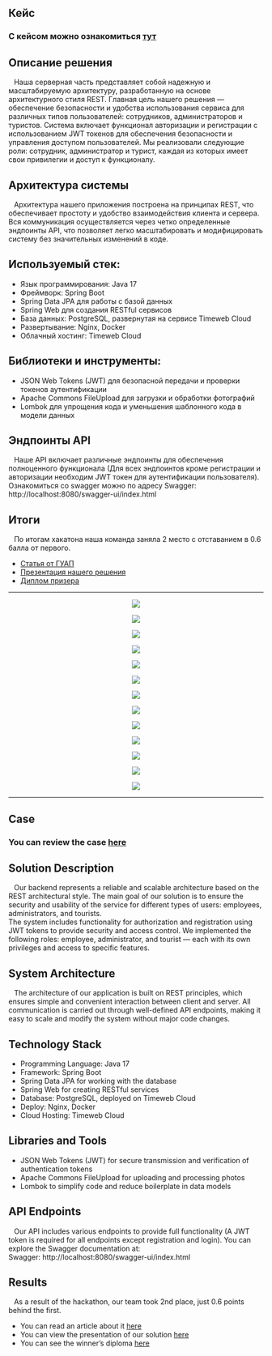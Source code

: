 ## Кейс
### С кейсом можно ознакомиться [тут](https://github.com/ANANAzZzZz/LCTMoscowHack/blob/master/Case.pdf)
## Описание решения 
&ensp; Наша серверная часть представляет собой надежную и масштабируемую 
архитектуру, разработанную на основе архитектурного стиля REST. Главная 
цель нашего решения — обеспечение безопасности и удобства использования 
сервиса для различных типов пользователей: сотрудников, администраторов и 
туристов. Система включает функционал авторизации и регистрации с 
использованием JWT токенов для обеспечения безопасности и управления 
доступом пользователей. Мы реализовали следующие роли: сотрудник, 
администратор и турист, каждая из которых имеет свои привилегии и доступ 
к функционалу. 
## Архитектура системы 
&ensp; Архитектура нашего приложения построена на принципах REST, что 
обеспечивает простоту и удобство взаимодействия клиента и сервера. Вся 
коммуникация осуществляется через четко определенные эндпоинты API, что 
позволяет легко масштабировать и модифицировать систему без 
значительных изменений в коде. 
## Используемый стек: 
* Язык программирования: Java 17 
* Фреймворк: Spring Boot 
* Spring Data JPA для работы с базой данных
* Spring Web для создания RESTful сервисов
* База данных: PostgreSQL, развернутая на сервисе Timeweb Cloud
* Развертывание: Nginx, Docker 
* Облачный хостинг: Timeweb Cloud
## Библиотеки и инструменты:
* JSON Web Tokens (JWT) для безопасной передачи и проверки токенов аутентификации
* Apache Commons FileUpload для загрузки и обработки фотографий
* Lombok для упрощения кода и уменьшения шаблонного кода в модели данных
## Эндпоинты API 
&ensp; Наше API включает различные эндпоинты для обеспечения полноценного 
функционала (Для всех эндпоинтов кроме регистрации и авторизации необходим JWT токен для аутентификации пользователя). Ознакомиться со swagger можно по адресу
Swagger: http://localhost:8080/swagger-ui/index.html 

## Итоги
&ensp; По итогам хакатона наша команда заняла 2 место с отставанием в 0.6 балла от первого. 
- [Статья от ГУАП](https://new.guap.ru/pubs/22553) 
- [Презентация нашего решения](https://github.com/ANANAzZzZz/LCTMoscowHack/blob/master/Presentation.pdf)
- [Диплом призера](https://github.com/ANANAzZzZz/LCTMoscowHack/blob/master/%D0%94%D0%B8%D0%BF%D0%BB%D0%BE%D0%BC%20II%20%D1%81%D1%82%D0%B5%D0%BF%D0%B5%D0%BD%D0%B8%2C%20%D0%A1%D1%8B%D0%B2%D0%BE%D1%80%D0%BE%D1%82%D0%BD%D0%B5%D0%B2%D0%92%D1%81%2C%20%D0%A5%D0%B0%D0%BA%D0%B0%D1%82%D0%BE%D0%BD%20%D0%9B%D0%A6%D0%A2.pdf_page-0001.jpg)

---
<p align="center">
  <img src="/screens/Presentation_page-0001.jpg" />
</p>

<p align="center">
  <img src="/screens/Presentation_page-0003.jpg" />
</p>

<p align="center">
  <img src="/screens/Presentation_page-0004.jpg" />
</p>

<p align="center">
  <img src="/screens/Presentation_page-0005.jpg" />
</p>

<p align="center">
  <img src="/screens/Presentation_page-0006.jpg" />
</p>

<p align="center">
  <img src="/screens/Presentation_page-0007.jpg" />
</p>

<p align="center">
  <img src="/screens/Presentation_page-0008.jpg" />
</p>

<p align="center">
  <img src="/screens/Presentation_page-0009.jpg" />
</p>

<p align="center">
  <img src="/screens/Presentation_page-0010.jpg" />
</p>

<p align="center">
  <img src="/screens/Presentation_page-0011.jpg" />
</p>

<p align="center">
  <img src="/screens/Presentation_page-0012.jpg" />
</p>

<p align="center">
  <img src="/screens/Presentation_page-0013.jpg" />
</p>

<p align="center">
  <img src="/screens/Presentation_page-0014.jpg" />
</p>

---
## Case  
### You can review the case [here](https://github.com/ANANAzZzZz/LCTMoscowHack/blob/master/Case.pdf)  

## Solution Description  
&ensp; Our backend represents a reliable and scalable architecture based on the REST architectural style. The main goal of our solution is to ensure the security and usability of the service for different types of users: employees, administrators, and tourists.  
The system includes functionality for authorization and registration using JWT tokens to provide security and access control. We implemented the following roles: employee, administrator, and tourist — each with its own privileges and access to specific features.  

## System Architecture  
&ensp; The architecture of our application is built on REST principles, which ensures simple and convenient interaction between client and server. All communication is carried out through well-defined API endpoints, making it easy to scale and modify the system without major code changes.  

## Technology Stack  
* Programming Language: Java 17  
* Framework: Spring Boot  
* Spring Data JPA for working with the database  
* Spring Web for creating RESTful services  
* Database: PostgreSQL, deployed on Timeweb Cloud
* Deploy: Nginx, Docker
* Cloud Hosting: Timeweb Cloud  

## Libraries and Tools  
* JSON Web Tokens (JWT) for secure transmission and verification of authentication tokens  
* Apache Commons FileUpload for uploading and processing photos  
* Lombok to simplify code and reduce boilerplate in data models  

## API Endpoints  
&ensp; Our API includes various endpoints to provide full functionality (A JWT token is required for all endpoints except registration and login). You can explore the Swagger documentation at:  
Swagger: http://localhost:8080/swagger-ui/index.html  

## Results  
&ensp; As a result of the hackathon, our team took 2nd place, just 0.6 points behind the first.  
- You can read an article about it [here](https://new.guap.ru/pubs/22553)  
- You can view the presentation of our solution [here](https://github.com/ANANAzZzZz/LCTMoscowHack/blob/master/Presentation.pdf)  
- You can see the winner’s diploma [here](https://github.com/ANANAzZzZz/LCTMoscowHack/blob/master/%D0%94%D0%B8%D0%BF%D0%BB%D0%BE%D0%BC%20II%20%D1%81%D1%82%D0%B5%D0%BF%D0%B5%D0%BD%D0%B8%2C%20%D0%A1%D1%8B%D0%B2%D0%BE%D1%80%D0%BE%D1%82%D0%BD%D0%B5%D0%B2%D0%92%D1%81%2C%20%D0%A5%D0%B0%D0%BA%D0%B0%D1%82%D0%BE%D0%BD%20%D0%9B%D0%A6%D0%A2.pdf_page-0001.jpg)

